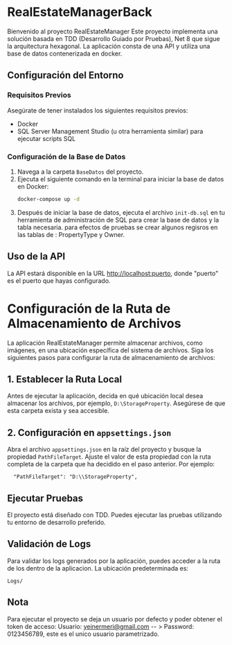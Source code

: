 # RealEstateManagerBack

Bienvenido al proyecto RealEstateManager Este proyecto implementa una solución basada en TDD (Desarrollo Guiado por Pruebas), Net 8 que sigue la arquitectura hexagonal. La aplicación consta de una API y utiliza una base de datos contenerizada en docker.

## Configuración del Entorno

### Requisitos Previos
Asegúrate de tener instalados los siguientes requisitos previos:
- Docker
- SQL Server Management Studio (u otra herramienta similar) para ejecutar scripts SQL

### Configuración de la Base de Datos
1. Navega a la carpeta `BaseDatos` del proyecto.
2. Ejecuta el siguiente comando en la terminal para iniciar la base de datos en Docker:
    ```bash
    docker-compose up -d
    ```
3. Después de iniciar la base de datos, ejecuta el archivo `init-db.sql` en tu herramienta de administración de SQL para crear la base de datos y la tabla necesaria. para efectos de pruebas se crear algunos regisros en las tablas de  : PropertyType y Owner.
## Uso de la API
La API estará disponible en la URL [http://localhost:puerto](http://localhost:puerto), donde "puerto" es el puerto que hayas configurado.
# Configuración de la Ruta de Almacenamiento de Archivos

La aplicación RealEstateManager permite almacenar archivos, como imágenes, en una ubicación específica del sistema de archivos. Siga los siguientes pasos para configurar la ruta de almacenamiento de archivos:

## 1. Establecer la Ruta Local

Antes de ejecutar la aplicación, decida en qué ubicación local desea almacenar los archivos, por ejemplo, `D:\StorageProperty`. Asegúrese de que esta carpeta exista y sea accesible.

## 2. Configuración en `appsettings.json`

Abra el archivo `appsettings.json` en la raíz del proyecto y busque la propiedad `PathFileTarget`. Ajuste el valor de esta propiedad con la ruta completa de la carpeta que ha decidido en el paso anterior. Por ejemplo:

```plaintext
  "PathFileTarget": "D:\\StorageProperty",
```
## Ejecutar Pruebas
El proyecto está diseñado con TDD. Puedes ejecutar las pruebas utilizando tu entorno de desarrollo preferido.

## Validación de Logs

Para validar los logs generados por la aplicación, puedes acceder a la ruta de los dentro de la aplicacion. La ubicación predeterminada es:

```plaintext
Logs/
```
## Nota
Para ejecutar el proyecto se deja un usuario por defecto y poder obtener el token de acceso: Usuario: yeinermeri@gmail.com -- > Password: 0123456789, este es el unico usuario parametrizado.

